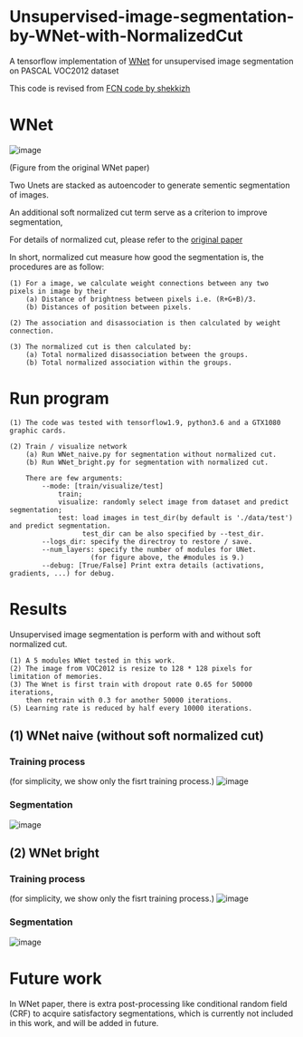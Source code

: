 # Unsupervised-image-segmentation-by-WNet-with-NormalizedCut
A tensorflow implementation of [WNet](https://arxiv.org/abs/1711.08506)
for unsupervised image segmentation on PASCAL VOC2012 dataset

This code is revised from [FCN code by shekkizh](https://github.com/shekkizh/FCN.tensorflow)

# WNet

![image](https://github.com/lwchen6309/unsupervised-image-segmentation-by-WNet-with-NormalizedCut/blob/master/image/WNet_architecture.png)

(Figure from the original WNet paper)

Two Unets are stacked as autoencoder to generate sementic segmentation of images.

An additional soft normalized cut term serve as a criterion to improve segmentation,

For details of normalized cut, please refer to the [original paper](https://arxiv.org/abs/1711.08506)

In short, normalized cut measure how good the segmentation is, the procedures are as follow:

    (1) For a image, we calculate weight connections between any two pixels in image by their 
        (a) Distance of brightness between pixels i.e. (R+G+B)/3.
        (b) Distances of position between pixels.

    (2) The association and disassociation is then calculated by weight connection.

    (3) The normalized cut is then calculated by: 
        (a) Total normalized disassociation between the groups.
        (b) Total normalized association within the groups.

# Run program
    (1) The code was tested with tensorflow1.9, python3.6 and a GTX1080 graphic cards. 
    
    (2) Train / visualize network
        (a) Run WNet_naive.py for segmentation without normalized cut.
        (b) Run WNet_bright.py for segmentation with normalized cut.
        
        There are few arguments:
            --mode: [train/visualize/test] 
                train; 
                visualize: randomly select image from dataset and predict segmentation;
                test: load images in test_dir(by default is './data/test') and predict segmentation.
                      test_dir can be also specified by --test_dir.
            --logs_dir: specify the directroy to restore / save.
            --num_layers: specify the number of modules for UNet.
                        (for figure above, the #modules is 9.)
            --debug: [True/False] Print extra details (activations, gradients, ...) for debug.

# Results

Unsupervised image segmentation is perform with and without soft normalized cut.

    (1) A 5 modules WNet tested in this work.
    (2) The image from VOC2012 is resize to 128 * 128 pixels for limitation of memories.
    (3) The Wnet is first train with dropout rate 0.65 for 50000 iterations,
        then retrain with 0.3 for another 50000 iterations.
    (5) Learning rate is reduced by half every 10000 iterations.

## (1) WNet naive (without soft normalized cut)
### Training process 
(for simplicity, we show only the fisrt training process.)
![image](https://github.com/lwchen6309/unsupervised-image-segmentation-by-WNet-with-NormalizedCut/blob/master/image/WNet_naive_loss.png)

### Segmentation
![image](https://github.com/lwchen6309/unsupervised-image-segmentation-by-WNet-with-NormalizedCut/blob/master/image/WNet_naive_compare.png)

## (2) WNet bright 
### Training process 
(for simplicity, we show only the fisrt training process.)
![image](https://github.com/lwchen6309/unsupervised-image-segmentation-by-WNet-with-NormalizedCut/blob/master/image/WNet_bright_loss.png)

### Segmentation
![image](https://github.com/lwchen6309/unsupervised-image-segmentation-by-WNet-with-NormalizedCut/blob/master/image/WNet_bright_compare.png)


# Future work
In WNet paper, there is extra post-processing like 
conditional random field (CRF) to acquire satisfactory segmentations,
which is currently not included in this work, and will be added in future.

